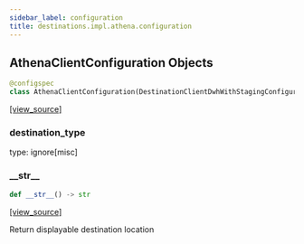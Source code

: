 ```yaml
---
sidebar_label: configuration
title: destinations.impl.athena.configuration
---
```


## AthenaClientConfiguration Objects

```python
@configspec
class AthenaClientConfiguration(DestinationClientDwhWithStagingConfiguration)
```

[[view_source]](https://github.com/dlt-hub/dlt/blob/9857029af018a582dd24da4070562f58bb7e9fc5/dlt/destinations/impl/athena/configuration.py#L10)

### destination\_type

type: ignore[misc]

### \_\_str\_\_

```python
def __str__() -> str
```

[[view_source]](https://github.com/dlt-hub/dlt/blob/9857029af018a582dd24da4070562f58bb7e9fc5/dlt/destinations/impl/athena/configuration.py#L21)

Return displayable destination location

